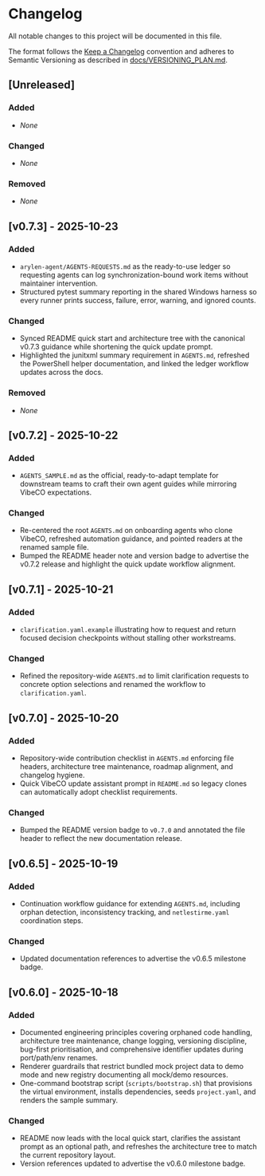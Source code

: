 <!--
  Scope: Repository-wide change history for VibeCO.
  Last updated: Recorded the v0.7.3 release with the bundled request ledger and sync documentation refresh.
-->

# Changelog

All notable changes to this project will be documented in this file.

The format follows the [Keep a Changelog](https://keepachangelog.com/en/1.0.0/) convention and adheres to Semantic Versioning as described in [docs/VERSIONING_PLAN.md](docs/VERSIONING_PLAN.md).

<!-- Maintainer note: Unreleased section documents checklist/policy updates pending next tagged release. -->

## [Unreleased]
### Added
- _None_

### Changed
- _None_

### Removed
- _None_

## [v0.7.3] - 2025-10-23
### Added
- `arylen-agent/AGENTS-REQUESTS.md` as the ready-to-use ledger so requesting agents can log synchronization-bound work items without maintainer intervention.
- Structured pytest summary reporting in the shared Windows harness so every runner prints success, failure, error, warning, and ignored counts.

### Changed
- Synced README quick start and architecture tree with the canonical v0.7.3 guidance while shortening the quick update prompt.
- Highlighted the junitxml summary requirement in `AGENTS.md`, refreshed the PowerShell helper documentation, and linked the ledger workflow updates across the docs.

### Removed
- _None_

## [v0.7.2] - 2025-10-22
### Added
- `AGENTS_SAMPLE.md` as the official, ready-to-adapt template for downstream teams to craft their own agent guides while mirroring VibeCO expectations.

### Changed
- Re-centered the root `AGENTS.md` on onboarding agents who clone VibeCO, refreshed automation guidance, and pointed readers at the renamed sample file.
- Bumped the README header note and version badge to advertise the v0.7.2 release and highlight the quick update workflow alignment.

## [v0.7.1] - 2025-10-21
### Added
- `clarification.yaml.example` illustrating how to request and return focused decision checkpoints without stalling other workstreams.

### Changed
- Refined the repository-wide `AGENTS.md` to limit clarification requests to concrete option selections and renamed the workflow to `clarification.yaml`.

## [v0.7.0] - 2025-10-20
### Added
- Repository-wide contribution checklist in `AGENTS.md` enforcing file headers, architecture tree maintenance, roadmap alignment, and changelog hygiene.
- Quick VibeCO update assistant prompt in `README.md` so legacy clones can automatically adopt checklist requirements.

### Changed
- Bumped the README version badge to `v0.7.0` and annotated the file header to reflect the new documentation release.

## [v0.6.5] - 2025-10-19
### Added
- Continuation workflow guidance for extending `AGENTS.md`, including orphan detection, inconsistency tracking, and `netlestirme.yaml` coordination steps.

### Changed
- Updated documentation references to advertise the v0.6.5 milestone badge.

## [v0.6.0] - 2025-10-18
### Added
- Documented engineering principles covering orphaned code handling, architecture tree maintenance, change logging, versioning discipline, bug-first prioritisation, and comprehensive identifier updates during port/path/env renames.
- Renderer guardrails that restrict bundled mock project data to demo mode and new registry documenting all mock/demo resources.
- One-command bootstrap script (`scripts/bootstrap.sh`) that provisions the virtual environment, installs dependencies, seeds `project.yaml`, and renders the sample summary.

### Changed
- README now leads with the local quick start, clarifies the assistant prompt as an optional path, and refreshes the architecture tree to match the current repository layout.
- Version references updated to advertise the v0.6.0 milestone badge.

